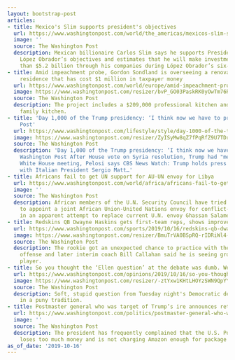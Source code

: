```yaml
---
layout: bootstrap-post
articles:
- title: Mexico's Slim supports president's objectives
  url: https://www.washingtonpost.com/world/the_americas/mexicos-slim-supports-presidents-objectives/2019/10/16/b4f942c8-f06a-11e9-bb7e-d2026ee0c199_story.html
  image: ''
  source: The Washington Post
  description: Mexican billionaire Carlos Slim says he supports President Andrés Manuel
    López Obrador’s objectives and estimates that he will make investments of more
    than $5.2 billion through his companies during López Obrador’s six-year term
- title: Amid impeachment probe, Gordon Sondland is overseeing a renovation of his
    residence that has cost $1 million in taxpayer money
  url: https://www.washingtonpost.com/world/europe/amid-impeachment-probe-gordon-sondland-is-overseeing-a-renovation-of-his-residence-that-has-cost-1-million-in-taxpayer-money/2019/10/16/d0eece92-ef86-11e9-bb7e-d2026ee0c199_story.html
  image: https://www.washingtonpost.com/resizer/bvP_GO03PaskRK0yOwTm76Rw7MI=/1440x0/smart/arc-anglerfish-washpost-prod-washpost.s3.amazonaws.com/public/73IN2JXQL4I6TO362IBG5YGBTE.jpg
  source: The Washington Post
  description: The project includes a $209,000 professional kitchen and a $223,000
    family kitchen.
- title: 'Day 1,000 of the Trump presidency: ‘I think now we have to pray’ - The Washington
    Post'
  url: https://www.washingtonpost.com/lifestyle/style/day-1000-of-the-trump-presidency-i-think-now-we-have-to-pray/2019/10/16/7266cc8e-f054-11e9-89eb-ec56cd414732_story.html
  image: https://www.washingtonpost.com/resizer/ZyISyMw8qZ7fPqRfZ9U7TDricOE=/1440x0/smart/arc-anglerfish-washpost-prod-washpost.s3.amazonaws.com/public/WHMVELXQJII6TO362IBG5YGBTE.jpg
  source: The Washington Post
  description: 'Day 1,000 of the Trump presidency: ‘I think now we have to pray’ The
    Washington Post After House vote on Syria resolution, Trump had "meltdown" at
    White House meeting, Pelosi says CBS News Watch: Trump holds press conference
    with Italian President Sergio Matt…'
- title: Africans fail to get UN support for AU-UN envoy for Libya
  url: https://www.washingtonpost.com/world/africa/africans-fail-to-get-un-support-for-au-un-envoy-for-libya/2019/10/16/8f205d12-f069-11e9-bb7e-d2026ee0c199_story.html
  image: ''
  source: The Washington Post
  description: African members of the U.N. Security Council have tried unsuccessfully
    to appoint a joint African Union-United Nations envoy for conflict-torn Libya
    in an apparent attempt to replace current U.N. envoy Ghassan Salame
- title: Redskins QB Dwayne Haskins gets first-team reps, shows improvement
  url: https://www.washingtonpost.com/sports/2019/10/16/redskins-qb-dwayne-haskins-gets-first-team-reps-shows-improvement/
  image: https://www.washingtonpost.com/resizer/BmuTrVA0BSpRQ-rIDRiWl4-43e0=/1440x0/smart/arc-anglerfish-washpost-prod-washpost.s3.amazonaws.com/public/SWPEROHJBII6TIZJON4PX6Q3MM.jpg
  source: The Washington Post
  description: The rookie got an unexpected chance to practice with the first-team
    offense and later interim coach Bill Callahan said he is seeing growth in the
    player.
- title: So you thought the ‘Ellen question’ at the debate was dumb. Well!
  url: https://www.washingtonpost.com/opinions/2019/10/16/so-you-thought-ellen-question-debate-was-dumb-well/
  image: https://www.washingtonpost.com/resizer/-ztYxw1KHtLHOYzSWN9QpYYW7q8=/1440x0/smart/arc-anglerfish-washpost-prod-washpost.s3.amazonaws.com/public/3LG3J6XP7YI6TO362IBG5YGBTE.jpg
  source: The Washington Post
  description: Soft, stupid question from Tuesday night's Democratic debate follows
    in a puny tradition.
- title: Postmaster general who was target of Trump’s ire announces retirement
  url: https://www.washingtonpost.com/politics/postmaster-general-who-was-target-of-trumps-ire-announces-retirement/2019/10/16/608e6286-c51d-11e9-850e-c0eef81a5224_story.html
  image: ''
  source: The Washington Post
  description: The president has frequently complained that the U.S. Postal Service
    loses too much money and is not charging Amazon enough for package delivery.
as_of_date: '2019-10-16'
---
```



